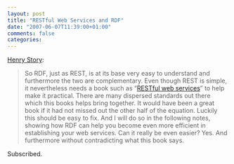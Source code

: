 ```yaml
---
layout: post
title: "RESTful Web Services and RDF"
date: "2007-06-07T11:39:00+01:00"
comments: false
categories: 
---
```


<p><a href="http://blogs.sun.com/bblfish/entry/restful_web_services_the_book">Henry Story</a>:</p>

<blockquote>
<p>So RDF, just as REST, is at its base very easy to understand and furthermore the two are complementary. Even though REST is simple, it nevertheless needs a book such as &#8220;<a href="http://www.oreilly.com/catalog/9780596529260/">RESTful web services</a>&#8221; to help make it practical. There are many dispersed standards out there which this books helps bring together. It would have been a great book if it had not missed out the other half of the equation. Luckily this should be easy to fix. And I will do so in the following notes, showing how RDF can help you become even more efficient in establishing your web services. Can it really be even easier? Yes. And furthermore without contradicting what this book says.</p>
</blockquote>

<p>Subscribed.</p>


